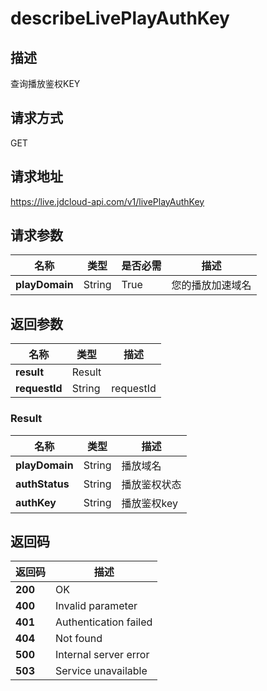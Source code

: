 # describeLivePlayAuthKey


## 描述
查询播放鉴权KEY

## 请求方式
GET

## 请求地址
https://live.jdcloud-api.com/v1/livePlayAuthKey


## 请求参数
|名称|类型|是否必需|描述|
|---|---|---|---|
|**playDomain**|String|True|您的播放加速域名|


## 返回参数
|名称|类型|描述|
|---|---|---|
|**result**|Result| |
|**requestId**|String|requestId|

### Result
|名称|类型|描述|
|---|---|---|
|**playDomain**|String|播放域名|
|**authStatus**|String|播放鉴权状态|
|**authKey**|String|播放鉴权key|

## 返回码
|返回码|描述|
|---|---|
|**200**|OK|
|**400**|Invalid parameter|
|**401**|Authentication failed|
|**404**|Not found|
|**500**|Internal server error|
|**503**|Service unavailable|
